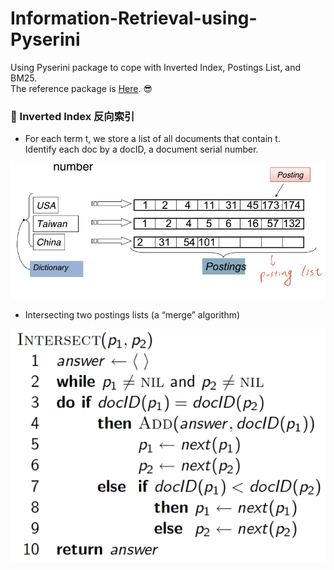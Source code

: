 # Information-Retrieval-using-Pyserini
Using Pyserini package to cope with Inverted Index, Postings List, and BM25.  
The reference package is [Here](https://github.com/castorini/pyserini). :sunglasses:


### :speech_balloon: Inverted Index 反向索引
* For each term t, we store a list of all documents that contain t.  
Identify each doc by a docID, a document serial number.  
  
![](https://github.com/CY-Chang-tw/Information-Retrieval-using-Pyserini/blob/4a27d6bca522fc70ee5c9b5618f67121d17e9a09/docs/posting.png)  

   * Intersecting two postings lists (a “merge” algorithm)  
     
  ![](https://github.com/CY-Chang-tw/Information-Retrieval-using-Pyserini/blob/8675ed891c87df43f5c93ec03f72c6eb047da03f/docs/merge.png)

